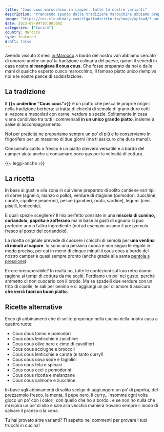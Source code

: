 ```yaml
---
title: "Cous cous marocchino in camper: tutte le nostre varianti"
description: "Prendendo spunto dalla tradizione marocchina abbiamo preparato il cous cous a bordo del camper e con un po’ di fantasia abbiamo abbinato tantissimi ingredienti per variare in ogni stagione"
image: "https://res.cloudinary.com/ilgattodicitturin/image/upload/f_auto,q_auto,w_800,dpr_auto/v1690547026/Articoli/Cibo/cous-cous-marocco_bq4q58.jpg"
date: 2023-09-04T10:00:00Z
categories: ["Cucina"]
country: Marocco
type: featured
draft: false 
---
```


Avendo vissuto 3 mesi [in Marocco](/blog/marocco-in-camper-alla-scoperta-della-costa-atlantica) a bordo del nostro van abbiamo cercato di onorare anche un po’ la tradizione culinaria del paese, quindi il venerdì in casa nostra **si mangiava il cous cous.** Che fosse preparato da noi o dalle mani di qualche esperto cuoco marocchino, il famoso piatto unico riempiva noi e le nostre pance di soddisfazione.

## La tradizione
Il **{{< underline "Cous cous">}}** è un piatto che pesca le proprie origini nella tradizione berbera: si tratta di chicchi di semola di grano duro cotti al vapore e mescolati con carne, verdure e spezie. Solitamente in casa viene condiviso tra tutti i commensali **in un unico grande piatto**, insieme a salse di accompagnamento. 

Noi per praticità ne prepariamo sempre un po’ di più e lo conserviamo in frigorifero per un massimo di due giorni (ma ti assicuro che dura meno!).

Consumato caldo o fresco è un piatto davvero versatile e a bordo del camper aiuta anche a consumare poco gas per la velocità di cottura.

{{< leggi-anche >}}

## La ricetta
In base ai gusti e alla zona in cui viene preparato di solito contiene vari tipi di carne (agnello, manzo o pollo), verdure di stagione (pomodori, zucchine, carote, cipolle e peperoni), pesce (gamberi, orata, sardine), legumi (ceci, piselli, lenticchie).

E quali spezie scegliere? Il mix perfetto consiste in una **miscela di cumino, coriandolo, paprika e zafferano** ma in base ai gusti di ognuno si può preferire uno o l’altro ingrediente (noi ad esempio usiamo il prezzemolo fresco al posto del coriandolo).

La ricetta originale prevede di cuocere i chicchi di semola per **una ventina di minuti al vapore**. Io sono una pessima cuoca e non seguo le regole in modo preciso, per cui in meno di cinque minuti il cous cous a bordo del nostro camper è quasi sempre pronto (anche grazie alla santa [pentola a pressione](/blog/10-utensili-indispensabili-nella-cucina-del-camper)). 

Errore irrecuperabile? In realtà no, tutte le confezioni sul loro retro danno ragione ai tempi di cottura da me scelti. 
Perdiamo un po’ nel gusto, perché ammetto di non cuocerlo con il brodo. Ma se spadelli due verdure con un trito di cipolle, le sali per benino e ci aggiungi un po’ di amore ti assicuro **che verrà fuori un buon piatto.** 

## Ricette alternative 

Ecco gli abbinamenti che di solito propongo nella cucina della nostra casa a quattro ruote:
- Cous cous tonno e pomodori
- Cous cous lenticchie e zucchine
- Cous cous olive nere e cime di cavolfiori
- Cous cous acciughe e broccoli
- Cous cous lenticchie e carote (e tanto curry!)
- Cous cous uova sode e fagiolini
- Cous cous feta e spinaci
- Cous cous ceci e pomodorini
- Cous cous ricotta e melanzane
- Cous cous salmone e zucchine 

In base agli abbinamenti di solito scelgo di aggiungere un po’ di paprika, del prezzemolo fresco, la menta, il pepe nero, il curry.. insomma ogni volta gioco un po’ con i colori, con quello che ho a bordo.. e se non ho nulla che mi ispira un po’ di olio e sale alla vecchia maniera trovano sempre il modo di salvare il pranzo o la cena.

Tu hai provato altre varianti? Ti aspetto nei commenti per provare i tuoi trucchi in cucina!